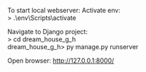 To start local webserver:
Activate env:
<br>\> .\env\Scripts\activate

Navigate to Django project:
<br>\> cd dream_house_g_h
<br>
dream_house_g_h> py manage.py runserver

Open browser:
http://127.0.0.1:8000/

